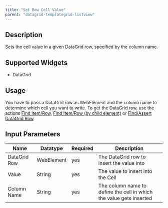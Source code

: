 ```yaml
---
title: "Set Row Cell Value"
parent: "datagrid-templategrid-listview"
---
```


## Description

Sets the cell value in a given DataGrid row, specified by the column name.

## Supported Widgets

 + DataGrid

## Usage

You have to pass a DataGrid row as WebElement and the column name to determine which cell you want to write. To get the DataGrid row, use the actions [Find Item/Row](find-itemrow), [Find Item/Row (by child element)](find-itemrow-by-child) or [Find/Assert DataGrid Row](findassert-datagrid-row).    

## Input Parameters

Name | Datatype |Required| Description
--- | --- | --- | ---
DataGrid Row | WebElement |yes| The DataGrid row to insert the value into
Value | String |yes| The value to insert into the Cell
Column Name | String |yes| The column name to define the cell in which the value gets inserted
